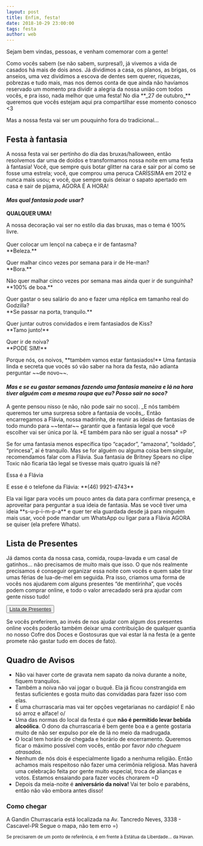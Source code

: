 ```yaml
---
layout: post
title: Enfim, festa!
date: 2018-10-29 23:00:00
tags: festa
author: web
---
```


<p>Sejam bem vindas, pessoas, e venham comemorar com a gente!</p>

<p>Como vocês sabem (se não sabem, surpresa!), já vivemos a vida de casados há mais de dois anos. Já dividimos a casa, os planos, as brigas, os anseios, uma vez dividimos a escova de dentes sem querer, riquezas, pobrezas e tudo mais, mas nos demos conta de que ainda não havíamos reservado um momento pra dividir a alegria da nossa união com todos vocês, e pra isso, nada melhor que uma festa!
No dia **_27 de outubro_** queremos que vocês estejam aqui pra compartilhar esse momento conosco <3</p>

<p>Mas a nossa festa vai ser um pouquinho fora do tradicional…</p>

## Festa à fantasia

<p>A nossa festa vai ser pertinho do dia das bruxas/halloween, então resolvemos dar uma de doidos e transformamos nossa noite em uma festa à fantasia! Você, que sempre quis botar glitter na cara e sair por aí como se fosse uma estrela; você, que comprou uma peruca CARÍSSIMA em 2012 e nunca mais usou; e você, que sempre quis deixar o sapato apertado em casa e sair de pijama, AGORA É A HORA!</P>

#### *Mas qual fantasia pode usar?*

**QUALQUER UMA!**<br/>
<p>
A nossa decoração vai ser no estilo dia das bruxas, mas o tema é 100% livre. <br/><br/>
Quer colocar um lençol na cabeça e ir de fantasma?<br/>
**Beleza.**<br/></p>
<p>
Quer malhar cinco vezes por semana para ir de He-man?<br/>
**Bora.**<br/></p>
<p>
Não quer malhar cinco vezes por semana mas ainda quer ir de sunguinha?<br/>
**100% de boa.**<br/></p>
<p>
Quer gastar o seu salário do ano e fazer uma réplica em tamanho real do Godzilla?<br/>
**Se passar na porta, tranquilo.**<br/></p>
<p>
Quer juntar outros convidados e irem fantasiados de Kiss?<br/>
**Tamo junto!**<br/></p>
<p>
Quer ir de noiva?<br/>
**PODE SIM!**
</p>

<amp-img src="{{ site.baseurl }}assets/images/noivo460.png" width="1000" height="801" layout="responsive" alt="aquela foto do pai que se fantasia todo dia que o onibus passa busca o muleque pra escola e hoje tava vestido de noiva" class="mb3"></amp-img>

<p>Porque nós, os noivos, **também vamos estar fantasiados!** Uma fantasia linda e secreta que vocês só vão saber na hora da festa, não adianta perguntar ~~de novo~~.</p>

#### *Mas e se eu gastar semanas fazendo uma fantasia maneira e lá na hora tiver alguém com a mesma roupa que eu? Posso sair no soco?*

<p>A gente pensou nisso (e não, não pode sair no soco). _E nós também queremos ter uma surpresa sobre a fantasia de vocês_. Então encarregamos a Flávia, nossa madrinha, de reunir as ideias de fantasias de todo mundo para ~~tentar~~ garantir que a fantasia legal que você escolher vai ser única por lá. *E também para não ser igual a nossa* =P </p>
<p>Se for uma fantasia menos específica tipo “caçador”, “amazona”, “soldado”, “princesa”, aí é tranquilo. Mas se for alguém ou alguma coisa bem singular, recomendamos falar com a Flávia. Sua fantasia de Britney Spears no clipe Toxic não ficaria tão legal se tivesse mais quatro iguais lá né?</p>

<p class="center-text"> Essa é a Flávia</p>
<amp-img src="{{ site.baseurl }}assets/images/pedoflaviaResize.png" width="1600" height="960" layout="responsive" alt="foto da flávia usando uma touquinha do pedobear" class="mb3"></amp-img>

<p class="center-text"> E esse é o telefone da Flávia: **(46) 9921-4743**</p>

<p>Ela vai ligar para vocês um pouco antes da data para confirmar presença, e aproveitar para perguntar a sua ideia de fantasia. Mas se você tiver uma ideia **s-u-p-i-m-p-a** e quer ter ela guardada desde já para ninguém mais usar, você pode mandar um WhatsApp ou ligar para a Flávia AGORA se quiser (ela prefere Whats).</p>

## Lista de Presentes

<p> Já damos conta da nossa casa, comida, roupa-lavada e um casal de gatinhos… não precisamos de muito mais que isso. O que nós realmente precisamos é conseguir organizar essa noite com vocês e quem sabe tirar umas férias de lua-de-mel em seguida. Pra isso, criamos uma forma de vocês nos ajudarem com alguns presentes “de mentirinha”, que vocês podem comprar online, e todo o valor arrecadado será pra ajudar com gente nisso tudo!</p>
<div class="flex flex-column mb2 items-center">
  <button class="ampstart-btn purple-btn">
    <a title="Lista de Presentes" class="white-text" href="https://wedy.com/sarah-cris/presentes">Lista de Presentes</a>
  </button>
</div>

<p>Se vocês preferirem, ao invés de nos ajudar com algum dos presentes online vocês poderão também deixar uma contribuição de qualquer quantia no nosso Cofre dos Doces e Gostosuras que vai estar lá na festa (e a gente promete não gastar tudo em doces de fato).</p>

## Quadro de Avisos

- Não vai haver corte de gravata nem sapato da noiva durante a noite, fiquem tranquilos. 
- Também a noiva não vai jogar o buquê. Ela já ficou constrangida em festas suficientes e gosta muito das convidadas para fazer isso com elas.
- É uma churrascaria mas vai ter opções vegetarianas no cardápio! E não só arroz e alface! o/
- Uma das normas do local da festa é que **não é permitido levar bebida alcoólica**. O dono da churrascaria é bem gente boa e a gente gostaria muito de não ser expulso por ele de lá no meio da madrugada.
- O local tem horário de chegada e horário de encerramento. Queremos ficar o máximo possível com vocês, então por favor *não cheguem atrasados*. 
- Nenhum de nós dois é especialmente ligado a nenhuma religião. Então achamos mais respeitoso não fazer uma cerimônia religiosa. Mas haverá uma celebração feita por gente muito especial, troca de alianças e votos. Estamos ensaiando para fazer vocês chorarem =D
- Depois da meia-noite é **aniversário da noiva!** Vai ter bolo e parabéns, então não vão embora antes disso!

### Como chegar

A Gandin Churrascaria está localizada na Av. Tancredo Neves, 3338 - Cascavel-PR
Segue o mapa, não tem erro =)
<amp-iframe 
  width="666"
  height="400"
  layout="responsive"
  sandbox="allow-scripts allow-same-origin allow-popups"
  frameborder="0"
  src="https://www.google.com/maps/embed/v1/place?key=AIzaSyBij_TLl1C69MZkj_8WZ0GwZpQ2PI37_co&q=place_id:ChIJh-lJCJXW85QRZyWGKyKpv_w">
  <amp-img placeholder layout="fill"
      src="../assets/images/maps_placeholder.png"></amp-img>
</amp-iframe>

<sub> Se precisarem de um ponto de referência, é em frente à Estátua da Liberdade... da Havan.</sub>











 